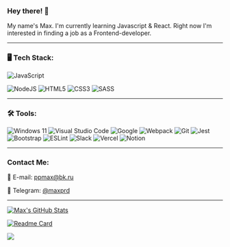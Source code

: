 ### Hey there! 🤖

My name's Max. I'm currently learning Javascript & React. Right now I'm interested in finding a job as a Frontend-developer.
***
### 🖥 Tech Stack:
![JavaScript](https://img.shields.io/badge/javascript-%23323330.svg?style=for-the-badge&logo=javascript&logoColor=%23F7DF1E)
<!-- ![React](https://img.shields.io/badge/react-%2320232a.svg?style=for-the-badge&logo=react&logoColor=%2361DAFB) -->
![NodeJS](https://img.shields.io/badge/node.js-6DA55F?style=for-the-badge&logo=node.js&logoColor=white)
![HTML5](https://img.shields.io/badge/html5-%23E34F26.svg?style=for-the-badge&logo=html5&logoColor=white)
![CSS3](https://img.shields.io/badge/css3-%231572B6.svg?style=for-the-badge&logo=css3&logoColor=white)
![SASS](https://img.shields.io/badge/SASS-hotpink.svg?style=for-the-badge&logo=SASS&logoColor=white)
***
### 🛠️ Tools:
![Windows 11](https://img.shields.io/badge/Windows%2011-%230079d5.svg?style=for-the-badge&logo=Windows%2011&logoColor=white)
![Visual Studio Code](https://img.shields.io/badge/VSCode-0078D4?style=for-the-badge&logo=visual%20studio%20code&logoColor=white)
![Google](https://img.shields.io/badge/google-4285F4?style=for-the-badge&logo=google&logoColor=white)
![Webpack](https://img.shields.io/badge/webpack-%238DD6F9.svg?style=for-the-badge&logo=webpack&logoColor=black)
![Git](https://img.shields.io/badge/git-%23F05033.svg?style=for-the-badge&logo=git&logoColor=white)
![Jest](https://img.shields.io/badge/-jest-%23C21325?style=for-the-badge&logo=jest&logoColor=white)
![Bootstrap](https://img.shields.io/badge/bootstrap-%23563D7C.svg?style=for-the-badge&logo=bootstrap&logoColor=white)
![ESLint](https://img.shields.io/badge/ESLint-4B3263?style=for-the-badge&logo=eslint&logoColor=white)
![Slack](https://img.shields.io/badge/Slack-4A154B?style=for-the-badge&logo=slack&logoColor=white)
![Vercel](https://img.shields.io/badge/vercel-%23000000.svg?style=for-the-badge&logo=vercel&logoColor=white)
![Notion](https://img.shields.io/badge/Notion-%23000000.svg?style=for-the-badge&logo=notion&logoColor=white)
***
### Contact Me:
📧 E-mail: ppmax@bk.ru

📱 Telegram: [@maxprd](https://t.me/maxprd)
***
[![Max's GitHub Stats](https://github-readme-stats.vercel.app/api?username=M4XPRD&hide=contribs&theme=react&show_icons=true&custom_title=Max's&nbsp;Github&nbsp;Stats)](https://github.com/anuraghazra/github-readme-stats)

[![Readme Card](https://github-readme-stats.vercel.app/api/pin/?username=M4XPRD&repo=frontend-project-lvl3&theme=react)](https://github.com/M4XPRD/frontend-project-lvl3)

<!-- ![Your Repository's Stats](https://github-readme-stats.vercel.app/api/top-langs/?username=M4XPRD&theme=react) -->

![](https://www.codewars.com/users/M4XPRD/badges/large)
